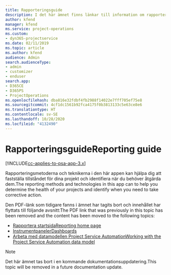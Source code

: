 ```yaml
---
title: Rapporteringsguide
description: I det här ämnet finns länkar till information om rapportering.
author: kfend
manager: kfend
ms.service: project-operations
ms.custom:
- dyn365-projectservice
ms.date: 02/11/2019
ms.topic: article
ms.author: kfend
audience: Admin
search.audienceType:
- admin
- customizer
- enduser
search.app:
- D365CE
- D365PS
- ProjectOperations
ms.openlocfilehash: dba816e32fdbf4fb2988f14022e7fff705ef75e8
ms.sourcegitcommit: 4cf1dc1561b92fca4175f0b3813133c5e63ce8e6
ms.translationtype: HT
ms.contentlocale: sv-SE
ms.lasthandoff: 10/28/2020
ms.locfileid: "4132490"
---
```

# <a name="reporting-guide"></a><span data-ttu-id="036f8-103">Rapporteringsguide</span><span class="sxs-lookup"><span data-stu-id="036f8-103">Reporting guide</span></span>

[!INCLUDE[cc-applies-to-psa-app-3.x](../../includes/cc-applies-to-psa-app-3x.md)]

<span data-ttu-id="036f8-104">Rapporteringsmetoderna och teknikerna i den här appen kan hjälpa dig att fastställa tillståndet för dina projekt och identifiera när du behöver åtgärda dem.</span><span class="sxs-lookup"><span data-stu-id="036f8-104">The reporting methods and technologies in this app can to help you determine the health of your projects and identify when you need to take corrective action.</span></span> 

<span data-ttu-id="036f8-105">Den PDF-länk som tidigare fanns i ämnet har tagits bort och innehållet har flyttats till följande avsnitt:</span><span class="sxs-lookup"><span data-stu-id="036f8-105">The PDF link that was previously in this topic has been removed and the content has been moved to the following topics:</span></span>

- [<span data-ttu-id="036f8-106">Rapportera startsida</span><span class="sxs-lookup"><span data-stu-id="036f8-106">Reporting home page</span></span>](../reports-reporting-dynamics-365-project-service.md)
- [<span data-ttu-id="036f8-107">Instrumentpaneler</span><span class="sxs-lookup"><span data-stu-id="036f8-107">Dashboards</span></span>](../reports-dashboards.md)
- [<span data-ttu-id="036f8-108">Arbeta med datamodellen Project Service Automation</span><span class="sxs-lookup"><span data-stu-id="036f8-108">Working with the Project Service Automation data model</span></span>](../reports-working-project-service-data-model.md)

> [!NOTE]
> <span data-ttu-id="036f8-109">Det här ämnet tas bort i en kommande dokumentationsuppdatering.</span><span class="sxs-lookup"><span data-stu-id="036f8-109">This topic will be removed in a future documentation update.</span></span> 
